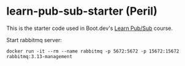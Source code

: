# learn-pub-sub-starter (Peril)

This is the starter code used in Boot.dev's [Learn Pub/Sub](https://learn.boot.dev/learn-pub-sub) course.

Start rabbitmq server:

```
docker run -it --rm --name rabbitmq -p 5672:5672 -p 15672:15672 rabbitmq:3.13-management
```

